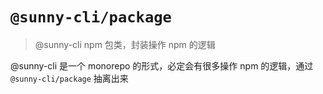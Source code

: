 # `@sunny-cli/package`

> @sunny-cli npm 包类，封装操作 npm 的逻辑

@sunny-cli 是一个 monorepo 的形式，必定会有很多操作 npm 的逻辑，通过 `@sunny-cli/package` 抽离出来
